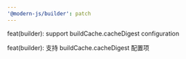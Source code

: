 ```yaml
---
'@modern-js/builder': patch
---
```


feat(builder): support buildCache.cacheDigest configuration

feat(builder): 支持 buildCache.cacheDigest 配置项
